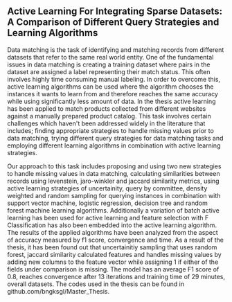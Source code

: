 ## Active Learning For Integrating Sparse Datasets: A Comparison of Different Query Strategies and Learning Algorithms

Data matching is the task of identifying and matching records from different datasets that refer to the same real world entity. One of the fundamental issues in data matching is creating a training dataset where pairs in the dataset are assigned a label representing their match status. This often involves highly time consuming manual labeling. In order to overcome this, active learning algorithms can be used where the algorithm chooses the instances it wants to learn from and therefore reaches the same accuracy while using significantly less amount of data. In the thesis active learning has been applied to match products collected from different websites against a manually prepared product catalog. This task involves certain challenges which haven't been addressed widely in the literature that includes; finding appropriate strategies to handle missing values prior to data matching, trying different query strategies for data matching tasks and employing different learning algorithms in combination with active learning strategies. 

Our approach to this task includes proposing and using two new strategies to handle missing values in data matching, calculating similarities between records using levenstein, jaro-winkler and jaccard similarity metrics, using active learning strategies of uncertainity, query by committee, density weighted and random sampling for querying instances in combination with support vector machine, logistic regression, decision tree and random forest machine learning algorithms. Additionally a variation of batch active learning has been used for active learning and feature selection with F Classification has also been embedded into the active learning algorithm. The results of the applied algorithms have been analyzed from the aspect of accuracy measured by f1 score, convergence and time. As a result of the thesis, it has been found out that uncertainitiy sampling that uses random forest, jaccard similarity calculated features and handles missing values by adding new columns to the feature vector while assigning 1 if either of the fields under comparison is missing. The model has an average F1 score of 0.8, reaches convergence after 13 iterations and training time of 29 minutes, overall datasets. The codes used in the thesis can be found in github.com/bngksgl/Master\_Thesis. 
